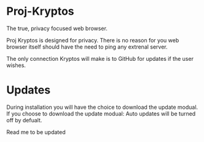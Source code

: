 # Proj-Kryptos
The true, privacy focused web browser.

Proj Kryptos is designed for privacy.
There is no reason for you web browser itself should have the need to ping any extrenal server.

The only connection Kryptos will make is to GitHub for updates if the user wishes.

# Updates
During installation you will have the choice to download the update modual.
If you choose to download the update modual:
Auto updates will be turned off by defualt.

Read me to be updated
